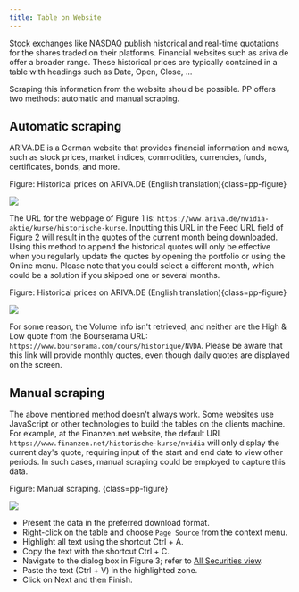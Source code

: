 ```yaml
---
title: Table on Website
---
```


Stock exchanges like NASDAQ publish historical and real-time quotations for the shares traded on their platforms.  Financial websites such as ariva.de offer a broader range. These historical prices are typically contained in a table with headings such as Date, Open, Close, ...

Scraping this information from the website should be possible. PP offers two methods: automatic and manual scraping.

## Automatic scraping

ARIVA.DE is a German website that provides financial information and news, such as stock prices, market indices, commodities, currencies, funds, certificates, bonds, and more.

Figure: Historical prices on ARIVA.DE (English translation){class=pp-figure}

![](images/table-website-arriva-de.png)

The URL for the webpage of Figure 1 is:
`https://www.ariva.de/nvidia-aktie/kurse/historische-kurse`.  Inputting this URL in the Feed URL field of Figure 2 will result in the quotes of the current month being downloaded. 
Using this method to append the historical quotes will only be effective when you regularly update the quotes by opening the portfolio or using the Online menu. Please note that you could select a different month, which could be a solution if you skipped one or several months.

Figure: Historical prices on ARIVA.DE (English translation){class=pp-figure}

![](images/table-website-PP-arriva-de.png)

For some reason, the Volume info isn't retrieved, and neither are the High & Low quote from the Bourserama URL: `https://www.boursorama.com/cours/historique/NVDA`. Please be aware that this link will provide monthly quotes, even though daily quotes are displayed on the screen.

## Manual scraping

The above mentioned method doesn't always work. Some websites use JavaScript or other technologies to build the tables on the clients machine. For example, at the Finanzen.net website, the default URL `https://www.finanzen.net/historische-kurse/nvidia` will only display the current day's quote, requiring input of the start and end date to view other periods. In such cases, manual scraping could be employed to capture this data.

Figure: Manual scraping. {class=pp-figure}

![](../../reference/view/images/contxt-mnu-all-securities-bottom-panel-hist-quotes-import-html-table.png)


- Present the data in the preferred download format.
- Right-click on the table and choose `Page Source` from the context menu.
- Highlight all text using the shortcut Ctrl + A.
- Copy the text with the shortcut Ctrl + C.
- Navigate to the dialog box in Figure 3; refer to [All Securities view](../../reference/view/securities/all-securities.md#information-pane).
- Paste the text (Ctrl + V) in the highlighted zone.
- Click on Next and then Finish.


